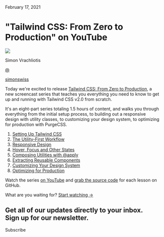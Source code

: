 <!--$-->

<!--/$-->

February 17, 2021

# "Tailwind CSS: From Zero to Production" on YouTube

![](/_next/image?url=%2F_next%2Fstatic%2Fmedia%2Fsimonswiss.4e075e6c.jpg\&w=96\&q=75)

Simon Vrachliotis

[@](https://twitter.com/simonswiss)

<!-- -->

[simonswiss](https://twitter.com/simonswiss)

Today we're excited to release [Tailwind CSS: From Zero to Production](https://www.youtube.com/watch?v=elgqxmdVms8\&amp;list=PL5f_mz_zU5eXWYDXHUDOLBE0scnuJofO0\&amp;index=1), a new screencast series that teaches you everything you need to know to get up and running with Tailwind CSS v2.0 from scratch.

It's an eight-part series totaling 1.5 hours of content, and walks you through everything from the initial setup process, to building out a responsive design with utility classes, to customizing your design system, to optimizing for production with PurgeCSS.

1. [Setting Up Tailwind CSS](https://www.youtube.com/watch?v=qYgogv4R8zg)
1. [The Utility-First Workflow](https://www.youtube.com/watch?v=UvF56fPGVt4)
1. [Responsive Design](https://www.youtube.com/watch?v=hX1zUdj4Dw4)
1. [Hover, Focus and Other States](https://www.youtube.com/watch?v=5_BPDve5-3M)
1. [Composing Utilities with @apply](https://www.youtube.com/watch?v=TrftauE2Vyk)
1. [Extracting Reusable Components](https://www.youtube.com/watch?v=v-mkUxhaFVA)
1. [Customizing Your Design System](https://www.youtube.com/watch?v=0l0Gx8gWPHk)
1. [Optimizing for Production](https://www.youtube.com/watch?v=HZn2LtBT59w)

Watch the series [on YouTube](https://www.youtube.com/watch?v=elgqxmdVms8\&list=PL5f_mz_zU5eXWYDXHUDOLBE0scnuJofO0\&index=1) and [grab the source code](https://github.com/tailwindlabs/tailwindcss-from-zero-to-production) for each lesson on GitHub.

What are you waiting for? [Start watching →](https://www.youtube.com/watch?v=elgqxmdVms8\&list=PL5f_mz_zU5eXWYDXHUDOLBE0scnuJofO0\&index=1)

Get all of our updates directly to your inbox.\
Sign up for our newsletter.
---------------------------

Subscribe

<!--$-->

<!--/$-->
